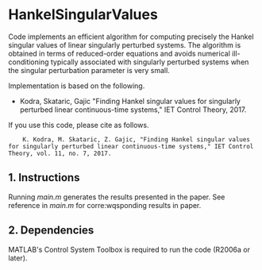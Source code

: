 # HankelSingularValues    
Code implements an efficient algorithm for computing precisely the Hankel singular values of linear singularly perturbed systems. The algorithm is obtained in terms of reduced-order equations and avoids numerical ill-conditioning typically associated with singularly perturbed systems when the singular perturbation parameter is very small.

Implementation is based on the following.
* Kodra, Skataric, Gajic "Finding Hankel singular values for singularly perturbed linear continuous-time systems," IET Control Theory, 2017.

If you use this code, please cite as follows.

        K. Kodra, M. Skataric, Z. Gajic, "Finding Hankel singular values for singularly perturbed linear continuous-time systems," IET Control Theory, vol. 11, no. 7, 2017.

## 1. Instructions

Running _main.m_ generates the results presented in the paper. See reference in _main.m_ for corre:wqsponding results in paper.

## 2. Dependencies

MATLAB's Control System Toolbox is required to run the code (R2006a or later).

